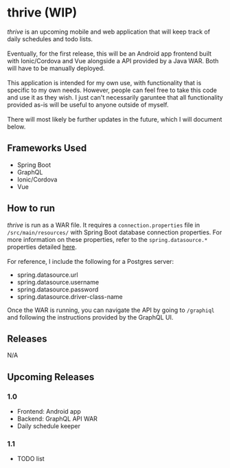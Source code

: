 # thrive (WIP)

_thrive_ is an upcoming mobile and web application that will keep track of daily schedules and todo lists.
</br>
</br>
Eventually, for the first release, this will be an Android app frontend built with Ionic/Cordova and Vue alongside a API
provided by a Java WAR. Both will have to be manually deployed.
</br>
</br>
This application is intended for my own use, with functionality that is specific to my own needs. However, people can
feel free to take this code and use it as they wish. I just can't necessarily garuntee that all functionality provided
as-is will be useful to anyone outside of myself.
</br>
</br>
There will most likely be further updates in the future, which I will document below.

## Frameworks Used

* Spring Boot
* GraphQL
* Ionic/Cordova
* Vue

## How to run

_thrive_ is run as a WAR file. It requires a `connection.properties` file in `/src/main/resources/` with Spring Boot
database connection properties. For more information on these properties, refer to the `spring.datasource.*` properties
detailed [here](https://docs.spring.io/spring-boot/appendix/application-properties/index.html#appendix.application-properties.data).
</br>
</br>
For reference, I include the following for a Postgres server:

* spring.datasource.url
* spring.datasource.username
* spring.datasource.password
* spring.datasource.driver-class-name

Once the WAR is running, you can navigate the API by going to `/graphiql` and following the instructions provided by the
GraphQL UI.

## Releases

N/A

## Upcoming Releases

### 1.0

* Frontend: Android app
* Backend: GraphQL API WAR
* Daily schedule keeper

### 1.1

* TODO list